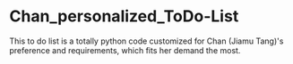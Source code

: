 # Chan_personalized_ToDo-List
This to do list is a totally python code customized for Chan (Jiamu Tang)'s preference and requirements, which fits her demand the most. 
